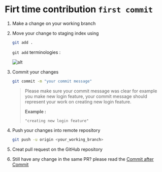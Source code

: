 # Firt time contribution `first commit`

1. Make a change on your working branch

2. Move your change to staging index using 

   ```bash
   git add .
   ```

   `git add` terminologies :
    
    ![alt](https://video.udacity-data.com/topher/2017/February/58ade4ac_ud123-l4-git-add-to-staging-recap/ud123-l4-git-add-to-staging-recap.gif)

3. Commit your changes
   
   ```bash
   git commit -m "your commit message"
   ```
   
   > Please make sure your commit message was clear for example you make new login feature, your commit message should represent your work on creating new login feature.
   >
   > **Example :** 
   >
   > `"creating new login feature"`

4. Push your changes into remote repository
   
   ```bash
   git push -u origin <your_working_branch>
   ```

5. Creat pull request on the GitHub repository

6. Still have any change in the same PR? please read the [Commit after Commit](#commit-after-commit)
